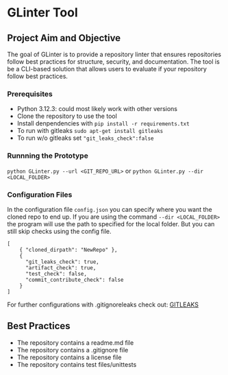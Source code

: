 # GLinter Tool

## Project Aim and Objective
The goal of GLinter is to provide a repository linter that ensures repositories follow best practices for structure, security, and documentation. The tool is be a CLI-based solution that allows users to evaluate if your repository follow best practices.

### Prerequisites
- Python 3.12.3: could most likely work with other versions
- Clone the repository to use the tool
- Install denpendencies with ```pip install -r requirements.txt```
- To run with gitleaks ```sudo apt-get install gitleaks```
- To run w/o gitleaks set ```"git_leaks_check":false```

### Runnning the Prototype
```python GLinter.py --url <GIT_REPO_URL>```
or 
```python GLinter.py --dir <LOCAL_FOLDER>```

### Configuration Files
In the configuration file ```config.json``` you can specify where you want the cloned repo to end up. If you are using the command ```--dir <LOCAL_FOLDER>``` the program will use the path to specified for the local folder. But you can still skip checks using the config file.  
```
[
    { "cloned_dirpath": "NewRepo" },
    {
      "git_leaks_check": true,
      "artifact_check": true,
      "test_check": false,
      "commit_contribute_check": false
    }
]
```
For further configurations with .gitignoreleaks check out: [GITLEAKS](https://github.com/gitleaks/gitleaks)

## Best Practices 
- The repository contains a readme.md file 
- The repository contains a .gitignore file 
- The repository contains a license file 
- The repository contains test files/unittests


